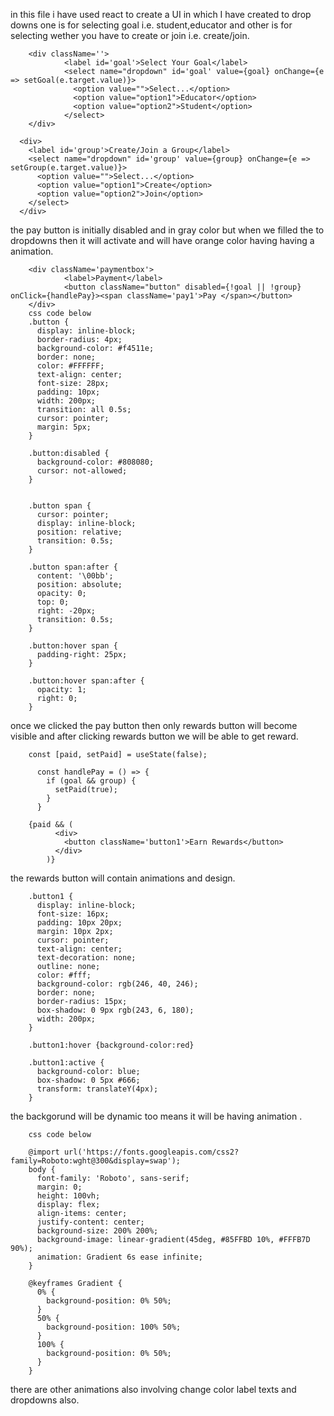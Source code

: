 in this file i have used react to create a UI in which I have created to drop downs one is for selecting goal i.e. student,educator and other is for selecting wether you have to create or join i.e. create/join.

        <div className=''>
                <label id='goal'>Select Your Goal</label>
                <select name="dropdown" id='goal' value={goal} onChange={e => setGoal(e.target.value)}>
                  <option value="">Select...</option>
                  <option value="option1">Educator</option>
                  <option value="option2">Student</option>
                </select>
        </div>

      <div>
        <label id='group'>Create/Join a Group</label>
        <select name="dropdown" id='group' value={group} onChange={e => setGroup(e.target.value)}>
          <option value="">Select...</option>
          <option value="option1">Create</option>
          <option value="option2">Join</option>
        </select>
      </div>
      
the pay button is initially disabled and in gray color but when we filled the to dropdowns then it will activate and will have orange color having having a animation.

        <div className='paymentbox'>
                <label>Payment</label>
                <button className="button" disabled={!goal || !group} onClick={handlePay}><span className='pay1'>Pay </span></button>
        </div>
        css code below 
        .button {
          display: inline-block;
          border-radius: 4px;
          background-color: #f4511e;
          border: none;
          color: #FFFFFF;
          text-align: center;
          font-size: 28px;
          padding: 10px;
          width: 200px;
          transition: all 0.5s;
          cursor: pointer;
          margin: 5px;
        }
        
        .button:disabled {
          background-color: #808080;
          cursor: not-allowed;
        }
        
        
        .button span {
          cursor: pointer;
          display: inline-block;
          position: relative;
          transition: 0.5s;
        }
        
        .button span:after {
          content: '\00bb';
          position: absolute;
          opacity: 0;
          top: 0;
          right: -20px;
          transition: 0.5s;
        }
        
        .button:hover span {
          padding-right: 25px;
        }
        
        .button:hover span:after {
          opacity: 1;
          right: 0;
        }
      
once we clicked the pay button then only rewards button will become visible and after clicking rewards button we will be able to get reward.

        const [paid, setPaid] = useState(false);

          const handlePay = () => {
            if (goal && group) {
              setPaid(true);
            }
          }
          
        {paid && (
              <div>
                <button className='button1'>Earn Rewards</button>
              </div>
            )}   
 
the rewards button will contain animations and design.

        .button1 {
          display: inline-block;
          font-size: 16px;
          padding: 10px 20px;
          margin: 10px 2px;
          cursor: pointer;
          text-align: center;
          text-decoration: none;
          outline: none;
          color: #fff;
          background-color: rgb(246, 40, 246);
          border: none;
          border-radius: 15px;
          box-shadow: 0 9px rgb(243, 6, 180);
          width: 200px;
        }
        
        .button1:hover {background-color:red}
        
        .button1:active {
          background-color: blue;
          box-shadow: 0 5px #666;
          transform: translateY(4px);
        }

the backgorund will be dynamic too means it will be having animation .

        css code below
        
        @import url('https://fonts.googleapis.com/css2?family=Roboto:wght@300&display=swap');
        body {
          font-family: 'Roboto', sans-serif;
          margin: 0;
          height: 100vh;
          display: flex;
          align-items: center;
          justify-content: center;
          background-size: 200% 200%;
          background-image: linear-gradient(45deg, #85FFBD 10%, #FFFB7D 90%);
          animation: Gradient 6s ease infinite;
        }
        
        @keyframes Gradient {
          0% {
            background-position: 0% 50%;
          }
          50% {
            background-position: 100% 50%;
          }
          100% {
            background-position: 0% 50%;
          }
        }

there are other animations also involving change color label texts and dropdowns also.
